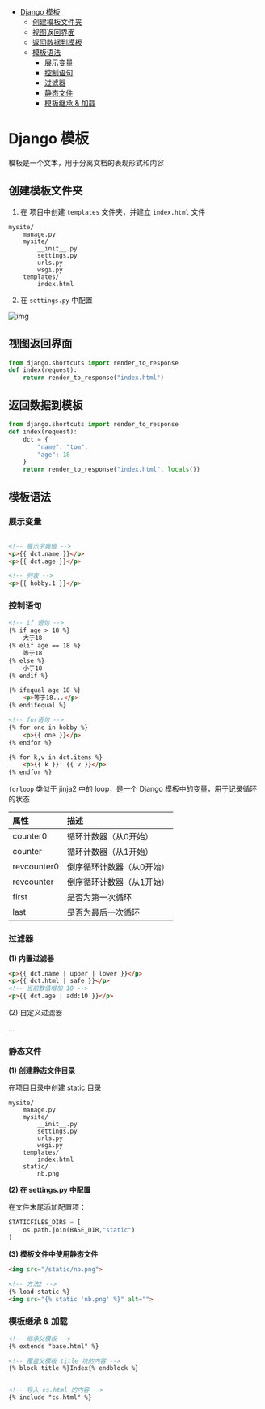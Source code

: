 <!-- TOC -->

- [Django 模板](#django-%E6%A8%A1%E6%9D%BF)
    - [创建模板文件夹](#%E5%88%9B%E5%BB%BA%E6%A8%A1%E6%9D%BF%E6%96%87%E4%BB%B6%E5%A4%B9)
    - [视图返回界面](#%E8%A7%86%E5%9B%BE%E8%BF%94%E5%9B%9E%E7%95%8C%E9%9D%A2)
    - [返回数据到模板](#%E8%BF%94%E5%9B%9E%E6%95%B0%E6%8D%AE%E5%88%B0%E6%A8%A1%E6%9D%BF)
    - [模板语法](#%E6%A8%A1%E6%9D%BF%E8%AF%AD%E6%B3%95)
        - [展示变量](#%E5%B1%95%E7%A4%BA%E5%8F%98%E9%87%8F)
        - [控制语句](#%E6%8E%A7%E5%88%B6%E8%AF%AD%E5%8F%A5)
        - [过滤器](#%E8%BF%87%E6%BB%A4%E5%99%A8)
        - [静态文件](#%E9%9D%99%E6%80%81%E6%96%87%E4%BB%B6)
        - [模板继承 & 加载](#%E6%A8%A1%E6%9D%BF%E7%BB%A7%E6%89%BF--%E5%8A%A0%E8%BD%BD)

<!-- /TOC -->

# Django 模板

模板是一个文本，用于分离文档的表现形式和内容

## 创建模板文件夹

1. 在 项目中创建 `templates` 文件夹，并建立 `index.html` 文件

```
mysite/
    manage.py
    mysite/
        __init__.py
        settings.py
        urls.py
        wsgi.py
    templates/
        index.html
```

2. 在 `settings.py` 中配置

![img](http://img.zzzzls.top/06-02_56472.png&git)

## 视图返回界面

```python
from django.shortcuts import render_to_response
def index(request):
    return render_to_response("index.html")
```

## 返回数据到模板

```python
from django.shortcuts import render_to_response
def index(request):
    dct = {
        "name": "tom",
        "age": 18
    }
    return render_to_response("index.html", locals())
```

## 模板语法

### 展示变量

```html

<!-- 展示字典值 -->
<p>{{ dct.name }}</p>
<p>{{ dct.age }}</p>

<!-- 列表 -->
<p>{{ hobby.1 }}</p>
```

### 控制语句

```html
<!-- if 语句 -->
{% if age > 18 %}
    大于18
{% elif age == 18 %}
    等于18
{% else %}
    小于18
{% endif %}

{% ifequal age 18 %}
    <p>等于18...</p>
{% endifequal %}

<!-- for语句 -->
{% for one in hobby %}
    <p>{{ one }}</p>
{% endfor %}

{% for k,v in dct.items %}
    <p>{{ k }}: {{ v }}</p>
{% endfor %}
```

`forloop` 类似于 jinja2 中的 loop，是一个 Django 模板中的变量，用于记录循环的状态

|属性|描述|
|:---|:---|
|counter0|循环计数器（从0开始）|
|counter|循环计数器（从1开始）|
|revcounter0|倒序循环计数器（从0开始）|
|revcounter|倒序循环计数器（从1开始）|
|first|是否为第一次循环|
|last|是否为最后一次循环|

### 过滤器

**(1) 内置过滤器**

```html
<p>{{ dct.name | upper | lower }}</p>
<p>{{ dct.html | safe }}</p>
<!-- 当前数值增加 10 -->
<p>{{ dct.age | add:10 }}</p>
```

(2) 自定义过滤器

...


### 静态文件

**(1) 创建静态文件目录**

在项目目录中创建 static 目录

```
mysite/
    manage.py
    mysite/
        __init__.py
        settings.py
        urls.py
        wsgi.py
    templates/
        index.html
    static/
        nb.png
```

**(2) 在 settings.py 中配置**

在文件末尾添加配置项：

```python
STATICFILES_DIRS = [
    os.path.join(BASE_DIR,"static")
]
```

**(3) 模板文件中使用静态文件**

```html
<img src="/static/nb.png">

<!-- 方法2 -->
{% load static %}
<img src="{% static 'nb.png' %}" alt="">
```

### 模板继承 & 加载

```html
<!-- 继承父模板 -->
{% extends "base.html" %}

<!-- 覆盖父模板 title 块的内容 -->
{% block title %}Index{% endblock %}


<!-- 导入 cs.html 的内容 -->
{% include "cs.html" %}
```

